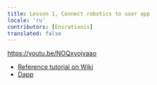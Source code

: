 ```yaml
---
title: Lesson 1, Connect robotics to user app 
locale: 'ru' 
contributors: [Ensrationis]
translated: false
---
```


https://youtu.be/NOQxyojvaao

- [Reference tutorial on Wiki](https://wiki.robonomics.network/docs/get-weather-on-fuji-mountain/)
- [Dapp](https://dapp.robonomics.network/#/)